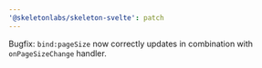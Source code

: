 ```yaml
---
'@skeletonlabs/skeleton-svelte': patch
---
```


Bugfix: `bind:pageSize` now correctly updates in combination with `onPageSizeChange` handler.
